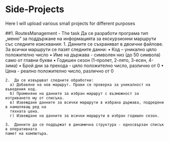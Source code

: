 # Side-Projects
Here I will upload various small projects for different purposes  

##1. RoutesManagement - The task
    Да се разработи програма тип „меню” за поддържане на информацията за екскурзионни
      маршрути със следните изисквания:
    1.	Данните се съхраняват в двоични файлове. За всички маршрути се пазят следните данни:
      •	Код – уникално цяло положително число
      •	Име на държава - символен низ (до 50 символа) само от главни букви
      •	Годишен сезон (1-пролет, 2-лято, 3-есен, 4-зима) 
      •	Брой дни за прехода - цяло положително число, различно от 0
      •	Цена - реално положително число, различно от 0
    
    2.	Да се извършват следните обработки: 
      а) Добавяне на нов маршрут. Прави се проверка за уникалност на въведения код. 
      б) Променяне на данните за избран маршрут с възможност за изтриването му от списъка. 
      в) Извеждане данните за всички маршрути в избрана държава, подредени в намаляващ ред на
      тяхната цена.
      г) Извеждане на данните за всички маршрути в избран годишен сезон.
    
    3.	Данните да се поддържат в динамична структура - едносвързан списък в оперативната
    памет на компютъра.
